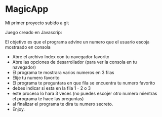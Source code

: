 # MagicApp
Mi primer proyecto subido a git

Juego creado en Javascrip:

El objetivo es que el programa advine un numero que el usuario escoja mostraado en consola

- Abre el archivo Index con tu navegador favorito
- Abre las opciones de desarrollador (para ver la consola en tu navegador)
- El programa te mostrara varios numeros en 3 filas
- Elije tu numero favorito
- El programa te preguntara en que fila se encuentra tu numero favorito
- debes indicar si esta en la fila 1 - 2  o 3
- este proceso lo hara 3 veces (no puedes escojer otro numero mientras el programa te hace las preguntas)
- al finalizar el programa te dira tu numero secreto.
- Enjoy.


